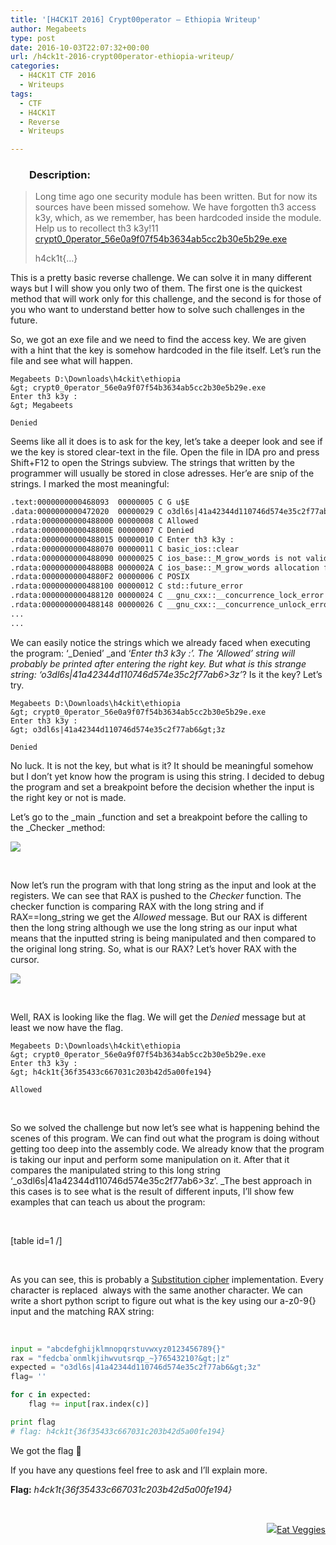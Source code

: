 ```yaml
---
title: '[H4CK1T 2016] Crypt00perator – Ethiopia Writeup'
author: Megabeets
type: post
date: 2016-10-03T22:07:32+00:00
url: /h4ck1t-2016-crypt00perator-ethiopia-writeup/
categories:
  - H4CK1T CTF 2016
  - Writeups
tags:
  - CTF
  - H4CK1T
  - Reverse
  - Writeups

---
```

<h3 style="padding-left: 30px;">
  <strong>Description:</strong>
</h3>

> Long time ago one security module has been written. But for now its sources have been missed somehow. We have forgotten th3 access k3y, which, as we remember, has been hardcoded inside the module. Help us to recollect th3 k3y!11  
> [crypt0\_0perator\_56e0a9f07f54b3634ab5cc2b30e5b29e.exe][1]
> 
> <span style="font-weight: 400;">h4ck1t{&#8230;}</span>

This is a pretty basic reverse challenge. We can solve it in many different ways but I will show you only two of them. The first one is the quickest method that will work only for this challenge, and the second is for those of you who want to understand better how to solve such challenges in the future.

So, we got an exe file and we need to find the access key. We are given with a hint that the key is somehow hardcoded in the file itself. Let&#8217;s run the file and see what will happen.

```amigados
Megabeets D:\Downloads\h4ckit\ethiopia
&gt; crypt0_0perator_56e0a9f07f54b3634ab5cc2b30e5b29e.exe
Enter th3 k3y :
&gt; Megabeets

Denied
```


Seems like all it does is to ask for the key, let&#8217;s take a deeper look and see if we the key is stored clear-text in the file. Open the file in IDA pro and press Shift+F12 to open the Strings subview. The strings that written by the programmer will usually be stored in close adresses. Her&#8217;e are snip of the strings. I marked the most meaningful:

```default
.text:0000000000468093  00000005 C G u$E                                           
.data:0000000000472020  00000029 C o3dl6s|41a42344d110746d574e35c2f77ab6&gt;3z        
.rdata:0000000000488000 00000008 C Allowed                                         
.rdata:000000000048800E 00000007 C Denied                                          
.rdata:0000000000488015 00000010 C Enter th3 k3y :                                 
.rdata:0000000000488070 00000011 C basic_ios::clear                                
.rdata:0000000000488090 00000025 C ios_base::_M_grow_words is not valid            
.rdata:00000000004880B8 0000002A C ios_base::_M_grow_words allocation failed       
.rdata:00000000004880F2 00000006 C POSIX                                           
.rdata:0000000000488100 00000012 C std::future_error                               
.rdata:0000000000488120 00000024 C __gnu_cxx::__concurrence_lock_error             
.rdata:0000000000488148 00000026 C __gnu_cxx::__concurrence_unlock_error                                          
...
...
```


We can easily notice the strings which we already faced when executing the program: &#8216;_Denied&#8217; _and &#8216;_Enter th3 k3y :&#8217;. _The _&#8216;Allowed&#8217;_ string will probably be printed after entering the right key. But what is this strange string:_ &#8216;o3dl6s|41a42344d110746d574e35c2f77ab6>3z&#8217;_? Is it the key? Let&#8217;s try.

```amigados
Megabeets D:\Downloads\h4ckit\ethiopia
&gt; crypt0_0perator_56e0a9f07f54b3634ab5cc2b30e5b29e.exe
Enter th3 k3y :
&gt; o3dl6s|41a42344d110746d574e35c2f77ab6&gt;3z

Denied
```


No luck. It is not the key, but what is it? It should be meaningful somehow but I don&#8217;t yet know how the program is using this string. I decided to debug the program and set a breakpoint before the decision whether the input is the right key or not is made.

Let&#8217;s go to the _main _function and set a breakpoint before the calling to the _Checker _method:

<img src="../uploads/h4ck1t_ethiopia1.png" /> 

&nbsp;

Now let&#8217;s run the program with that long string as the input and look at the registers. We can see that RAX is pushed to the _Checker_ function. The checker function is comparing RAX with the long string and if RAX==long_string we get the _Allowed_ message. But our RAX is different then the long string although we use the long string as our input what means that the inputted string is being manipulated and then compared to the original long string. So, what is our RAX? Let&#8217;s hover RAX with the cursor.

<img src="../uploads/h4ck1t_ethiopia2.png" /> 

&nbsp;

Well, RAX is looking like the flag. We will get the _Denied_ message but at least we now have the flag.

```amigados
Megabeets D:\Downloads\h4ckit\ethiopia
&gt; crypt0_0perator_56e0a9f07f54b3634ab5cc2b30e5b29e.exe
Enter th3 k3y :
&gt; h4ck1t{36f35433c667031c203b42d5a00fe194}

Allowed
```


&nbsp;

So we solved the challenge but now let&#8217;s see what is happening behind the scenes of this program. We can find out what the program is doing without getting too deep into the assembly code. We already know that the program is taking our input and perform some manipulation on it. After that it compares the manipulated string to this long string &#8216;_o3dl6s|41a42344d110746d574e35c2f77ab6>3z&#8217;. _The best approach in this cases is to see what is the result of different inputs, I&#8217;ll show few examples that can teach us about the program:

&nbsp;

<div style="overflow-x: auto;">
  [table id=1 /]
</div>

&nbsp;

As you can see, this is probably a [Substitution cipher][2] implementation. Every character is replaced  always with the same another character. We can write a short python script to figure out what is the key using our a-z0-9{} input and the matching RAX string:

&nbsp;

```python
input = "abcdefghijklmnopqrstuvwxyz0123456789{}"     
rax = "fedcba`onmlkjihwvutsrqp_~}76543210?&gt;|z"        
expected = "o3dl6s|41a42344d110746d574e35c2f77ab6&gt;3z"                                       
flag= ''   

for c in expected:                                    
	flag += input[rax.index(c)]                       

print flag
# flag: h4ck1t{36f35433c667031c203b42d5a00fe194}
```


We got the flag 🙂

If you have any questions feel free to ask and I&#8217;ll explain more.

**Flag:** _h4ck1t{36f35433c667031c203b42d5a00fe194}_

&nbsp;

<div class="nf-post-footer">
  <p style="text-align: right">
    <a href="https://www.megabeets.net/about.html#vegan"><img src="../uploads/megabeets_inline_logo.png" />Eat Veggies</a>
  </p>
</div>

 [1]: https://ctf.com.ua/data/attachments/crypt0_0perator_56e0a9f07f54b3634ab5cc2b30e5b29e.exe
 [2]: https://en.wikipedia.org/wiki/Substitution_cipher